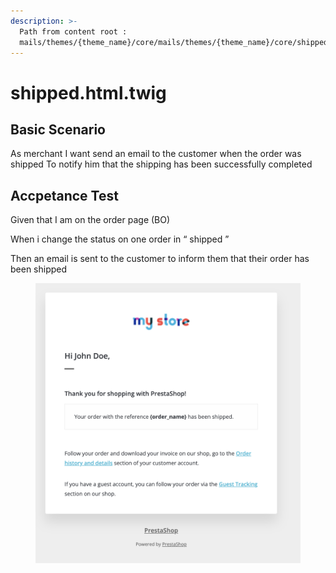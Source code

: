 ```yaml
---
description: >-
  Path from content root :
  mails/themes/{theme_name}/core/mails/themes/{theme_name}/core/shipped.html.twig
---
```


# shipped.html.twig

## Basic Scenario

As merchant I want send an email to the customer when the order was shipped To notify him that the shipping has been successfully completed

## Accpetance Test

Given that I am on the order page (BO)&#x20;

When i change the status on one order in “ shipped ”&#x20;

Then an email is sent to the customer to inform them that their order has been shipped



<figure><img src="../../../.gitbook/assets/Untitled (24).png" alt=""><figcaption></figcaption></figure>
